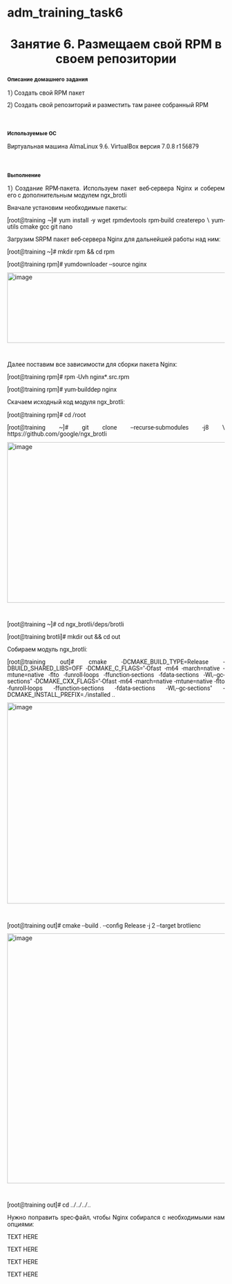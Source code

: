 # adm_training_task6
<h1 align="center">Занятие 6. Размещаем свой RPM в своем репозитории</h1>
<h3 class="western"><a name="_heading=h.h6i87lkp3f19"></a> <span style="font-family: Roboto, serif;"><span style="font-size: small;">Описание домашнего задания</span></span></h3>
<p style="line-height: 100%; margin-bottom: 0cm;"><span style="font-family: Roboto, serif;">1) Создать свой RPM пакет</span></p>
<p style="line-height: 100%; margin-bottom: 0cm;"><span style="font-family: Roboto, serif;">2) Создать свой репозиторий и разместить там ранее собранный RPM</span></p>
<p style="line-height: 100%; margin-bottom: 0cm;">&nbsp;</p>
<h3 class="western"><a name="_heading=h.df570rpzx1qg"></a><span style="font-family: Roboto, serif;"><span style="font-size: small;">Используемые ОС</span></span></h3>
<p style="line-height: 108%; margin-bottom: 0.28cm;" align="justify"><span style="font-family: Roboto, serif;">Виртуальная машина AlmaLinux 9.6. VirtualBox версия 7.0.8 r156879</span></span></p>
<p style="line-height: 100%; margin-bottom: 0cm;">&nbsp;</p>
<h3 class="western"><span style="font-family: Roboto, serif;"><span style="font-size: small;">Выполнение</span></span></h3>
<p style="line-height: 108%; margin-bottom: 0.28cm;" align="justify"><span style="font-family: Roboto, serif;">1) Создание RPM-пакета. Используем пакет веб-сервера Nginx и соберем его с дополнительным модулем ngx_brotli</span></span></p>
<p style="line-height: 108%; margin-bottom: 0.28cm;" align="justify"><span style="font-family: Roboto, serif;">Вначале установим необходимые пакеты:</span></span></p>
<p style="line-height: 108%; margin-bottom: 0.28cm;" align="justify"><span style="font-family: Roboto, serif;">[root@training ~]# yum install -y wget rpmdevtools rpm-build createrepo \
 yum-utils cmake gcc git nano</span></span></p>
<p style="line-height: 108%; margin-bottom: 0.28cm;" align="justify"><span style="font-family: Roboto, serif;">Загрузим SRPM пакет веб-сервера Nginx для дальнейшей работы над ним:</span></span></p>
<p style="line-height: 108%; margin-bottom: 0.28cm;" align="justify"><span style="font-family: Roboto, serif;">[root@training ~]# mkdir rpm && cd rpm</span></span></p>
<p style="line-height: 108%; margin-bottom: 0.28cm;" align="justify"><span style="font-family: Roboto, serif;">[root@training rpm]# yumdownloader --source nginx</span></span></p>
<img width="619" height="163" alt="image" src="https://github.com/user-attachments/assets/5846c51c-a157-463e-95e7-045f230411cf" />
<p style="line-height: 108%; margin-bottom: 0.28cm;" align="justify">&nbsp;</p>
<p style="line-height: 108%; margin-bottom: 0.28cm;" align="justify"><span style="font-family: Roboto, serif;">Далее поставим все зависимости для сборки пакета Nginx:</span></span></p>
<p style="line-height: 108%; margin-bottom: 0.28cm;" align="justify"><span style="font-family: Roboto, serif;">[root@training rpm]# rpm -Uvh nginx*.src.rpm</span></span></p>
<p style="line-height: 108%; margin-bottom: 0.28cm;" align="justify"><span style="font-family: Roboto, serif;">[root@training rpm]# yum-builddep nginx</span></span></p>
<p style="line-height: 108%; margin-bottom: 0.28cm;" align="justify"><span style="font-family: Roboto, serif;">Скачаем исходный код модуля ngx_brotli:</span></span></p>
<p style="line-height: 108%; margin-bottom: 0.28cm;" align="justify"><span style="font-family: Roboto, serif;">[root@training rpm]# cd /root</span></span></p>
<p style="line-height: 108%; margin-bottom: 0.28cm;" align="justify"><span style="font-family: Roboto, serif;">[root@training ~]# git clone --recurse-submodules -j8 \
https://github.com/google/ngx_brotli</span></span></p>
<img width="644" height="372" alt="image" src="https://github.com/user-attachments/assets/b22f6f5b-d329-4d41-8ef7-6e2aa47c8463" />
<p style="line-height: 108%; margin-bottom: 0.28cm;" align="justify">&nbsp;</p>
<p style="line-height: 108%; margin-bottom: 0.28cm;" align="justify"><span style="font-family: Roboto, serif;">[root@training ~]# cd ngx_brotli/deps/brotli</span></span></p>
<p style="line-height: 108%; margin-bottom: 0.28cm;" align="justify"><span style="font-family: Roboto, serif;">[root@training brotli]# mkdir out && cd out</span></span></p>
<p style="line-height: 108%; margin-bottom: 0.28cm;" align="justify"><span style="font-family: Roboto, serif;">Собираем модуль ngx_brotli:</span></span></p>
<p style="line-height: 108%; margin-bottom: 0.28cm;" align="justify"><span style="font-family: Roboto, serif;">[root@training out]# cmake -DCMAKE_BUILD_TYPE=Release -DBUILD_SHARED_LIBS=OFF -DCMAKE_C_FLAGS="-Ofast -m64 -march=native -mtune=native -flto -funroll-loops -ffunction-sections -fdata-sections -Wl,--gc-sections" -DCMAKE_CXX_FLAGS="-Ofast -m64 -march=native -mtune=native -flto -funroll-loops -ffunction-sections -fdata-sections -Wl,--gc-sections" -DCMAKE_INSTALL_PREFIX=./installed ..</span></span></p>
<img width="644" height="466" alt="image" src="https://github.com/user-attachments/assets/267a9bf9-f886-4696-8f4c-79740379f3c7" />
<p style="line-height: 108%; margin-bottom: 0.28cm;" align="justify">&nbsp;</p>
<p style="line-height: 108%; margin-bottom: 0.28cm;" align="justify"><span style="font-family: Roboto, serif;">[root@training out]# cmake --build . --config Release -j 2 --target brotlienc</span></span></p>
<img width="644" height="579" alt="image" src="https://github.com/user-attachments/assets/a7a84e5d-2e19-490d-bbaf-764df6301b00" />
<p style="line-height: 108%; margin-bottom: 0.28cm;" align="justify">&nbsp;</p>
<p style="line-height: 108%; margin-bottom: 0.28cm;" align="justify"><span style="font-family: Roboto, serif;">[root@training out]# cd ../../../..</span></span></p>
<p style="line-height: 108%; margin-bottom: 0.28cm;" align="justify"><span style="font-family: Roboto, serif;">Нужно поправить spec-файл, чтобы Nginx собирался с необходимыми нам опциями:</span></span></p>
<p style="line-height: 108%; margin-bottom: 0.28cm;" align="justify"><span style="font-family: Roboto, serif;">TEXT HERE</span></span></p>
<p style="line-height: 108%; margin-bottom: 0.28cm;" align="justify"><span style="font-family: Roboto, serif;">TEXT HERE</span></span></p>
<p style="line-height: 108%; margin-bottom: 0.28cm;" align="justify"><span style="font-family: Roboto, serif;">TEXT HERE</span></span></p>
<p style="line-height: 108%; margin-bottom: 0.28cm;" align="justify"><span style="font-family: Roboto, serif;">TEXT HERE</span></span></p>
